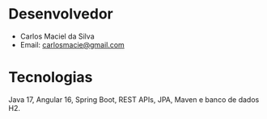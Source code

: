 # Desenvolvedor

- Carlos Maciel da Silva
- Email: carlosmacie@gmail.com

# Tecnologias

Java 17, Angular 16, Spring Boot, REST APIs, JPA, Maven e banco de dados H2.

